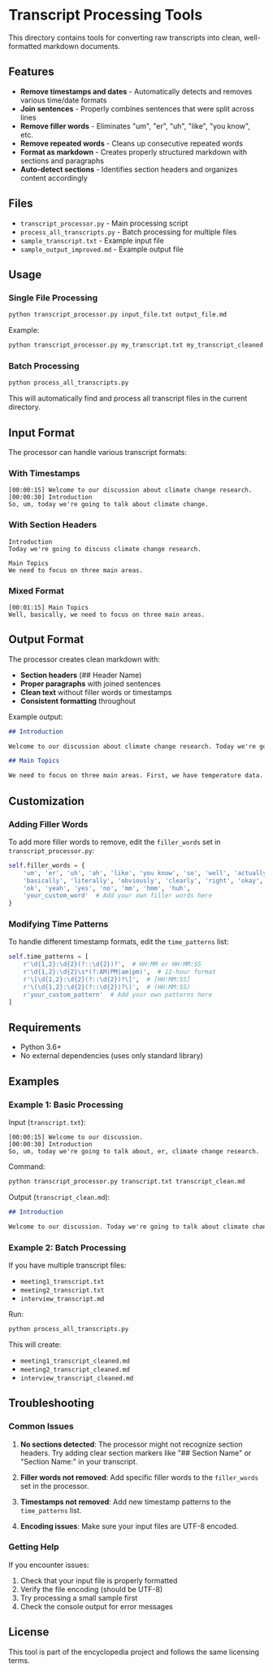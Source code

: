 # Transcript Processing Tools

This directory contains tools for converting raw transcripts into clean, well-formatted markdown documents.

## Features

- **Remove timestamps and dates** - Automatically detects and removes various time/date formats
- **Join sentences** - Properly combines sentences that were split across lines
- **Remove filler words** - Eliminates "um", "er", "uh", "like", "you know", etc.
- **Remove repeated words** - Cleans up consecutive repeated words
- **Format as markdown** - Creates properly structured markdown with sections and paragraphs
- **Auto-detect sections** - Identifies section headers and organizes content accordingly

## Files

- `transcript_processor.py` - Main processing script
- `process_all_transcripts.py` - Batch processing for multiple files
- `sample_transcript.txt` - Example input file
- `sample_output_improved.md` - Example output file

## Usage

### Single File Processing

```bash
python transcript_processor.py input_file.txt output_file.md
```

Example:
```bash
python transcript_processor.py my_transcript.txt my_transcript_cleaned.md
```

### Batch Processing

```bash
python process_all_transcripts.py
```

This will automatically find and process all transcript files in the current directory.

## Input Format

The processor can handle various transcript formats:

### With Timestamps
```
[00:00:15] Welcome to our discussion about climate change research.
[00:00:30] Introduction
So, um, today we're going to talk about climate change.
```

### With Section Headers
```
Introduction
Today we're going to discuss climate change research.

Main Topics
We need to focus on three main areas.
```

### Mixed Format
```
[00:01:15] Main Topics
Well, basically, we need to focus on three main areas.
```

## Output Format

The processor creates clean markdown with:

- **Section headers** (## Header Name)
- **Proper paragraphs** with joined sentences
- **Clean text** without filler words or timestamps
- **Consistent formatting** throughout

Example output:
```markdown
## Introduction

Welcome to our discussion about climate change research. Today we're going to talk about climate change and how we can improve our understanding of global warming.

## Main Topics

We need to focus on three main areas. First, we have temperature data. Second, we have precipitation patterns. And third, we have sea level rise.
```

## Customization

### Adding Filler Words

To add more filler words to remove, edit the `filler_words` set in `transcript_processor.py`:

```python
self.filler_words = {
    'um', 'er', 'uh', 'ah', 'like', 'you know', 'so', 'well', 'actually',
    'basically', 'literally', 'obviously', 'clearly', 'right', 'okay',
    'ok', 'yeah', 'yes', 'no', 'mm', 'hmm', 'huh',
    'your_custom_word'  # Add your own filler words here
}
```

### Modifying Time Patterns

To handle different timestamp formats, edit the `time_patterns` list:

```python
self.time_patterns = [
    r'\d{1,2}:\d{2}(?::\d{2})?',  # HH:MM or HH:MM:SS
    r'\d{1,2}:\d{2}\s*(?:AM|PM|am|pm)',  # 12-hour format
    r'\[\d{1,2}:\d{2}(?::\d{2})?\]',  # [HH:MM:SS]
    r'\(\d{1,2}:\d{2}(?::\d{2})?\)',  # (HH:MM:SS)
    r'your_custom_pattern'  # Add your own patterns here
]
```

## Requirements

- Python 3.6+
- No external dependencies (uses only standard library)

## Examples

### Example 1: Basic Processing

Input (`transcript.txt`):
```
[00:00:15] Welcome to our discussion.
[00:00:30] Introduction
So, um, today we're going to talk about, er, climate change research.
```

Command:
```bash
python transcript_processor.py transcript.txt transcript_clean.md
```

Output (`transcript_clean.md`):
```markdown
## Introduction

Welcome to our discussion. Today we're going to talk about climate change research.
```

### Example 2: Batch Processing

If you have multiple transcript files:
- `meeting1_transcript.txt`
- `meeting2_transcript.txt` 
- `interview_transcript.md`

Run:
```bash
python process_all_transcripts.py
```

This will create:
- `meeting1_transcript_cleaned.md`
- `meeting2_transcript_cleaned.md`
- `interview_transcript_cleaned.md`

## Troubleshooting

### Common Issues

1. **No sections detected**: The processor might not recognize section headers. Try adding clear section markers like "## Section Name" or "Section Name:" in your transcript.

2. **Filler words not removed**: Add specific filler words to the `filler_words` set in the processor.

3. **Timestamps not removed**: Add new timestamp patterns to the `time_patterns` list.

4. **Encoding issues**: Make sure your input files are UTF-8 encoded.

### Getting Help

If you encounter issues:

1. Check that your input file is properly formatted
2. Verify the file encoding (should be UTF-8)
3. Try processing a small sample first
4. Check the console output for error messages

## License

This tool is part of the encyclopedia project and follows the same licensing terms.





